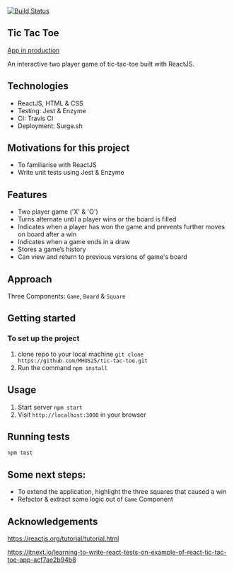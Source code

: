 [![Build Status](https://travis-ci.org/MHUS25/tic-tac-toe.svg?branch=master)](https://travis-ci.org/MHUS25/tic-tac-toe)
## Tic Tac Toe

[App in production](http://tic-tac-toe-mhus25.surge.sh/)

An interactive two player game of tic-tac-toe built with ReactJS.

## Technologies

* ReactJS, HTML & CSS
* Testing: Jest & Enzyme
* CI: Travis CI
* Deployment: Surge.sh

## Motivations for this project

* To familiarise with ReactJS
* Write unit tests using Jest & Enzyme


## Features

* Two player game ('X' & 'O')
* Turns alternate until a player wins or the board is filled
* Indicates when a player has won the game and prevents further moves on board after a win
* Indicates when a game ends in a draw
* Stores a game’s history
* Can view and return to previous versions of game's board

## Approach

Three Components: `Game`, `Board` & `Square`

## Getting started

### To set up the project

1. clone repo to your local machine `git clone https://github.com/MHUS25/tic-tac-toe.git`
2. Run the command `npm install`

## Usage

1. Start server `npm start`
2. Visit `http://localhost:3000` in your browser

## Running tests

`npm test`


## Some next steps:

* To extend the application, highlight the three squares that caused a win
* Refactor & extract some logic out of `Game` Component

## Acknowledgements

https://reactjs.org/tutorial/tutorial.html

https://itnext.io/learning-to-write-react-tests-on-example-of-react-tic-tac-toe-app-acf7ae2b94b8
